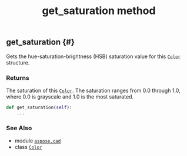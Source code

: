 ﻿---
title: get_saturation method
second_title: Aspose.CAD for Python via .NET API References
description: 
type: docs
weight: 70
url: /aspose.cad/color/get_saturation/
is_root: false
---

## get_saturation {#}

Gets the hue-saturation-brightness (HSB) saturation value for this [`Color`](/cad/python-net/aspose.cad/color) structure.


### Returns 


The saturation of this [`Color`](/cad/python-net/aspose.cad/color). The saturation ranges from 0.0 through 1.0, where 0.0 is grayscale and 1.0 is the most saturated.


```python
def get_saturation(self):
    ...
```





### See Also
* module [`aspose.cad`](../../)
* class [`Color`](/cad/python-net/aspose.cad/color)
